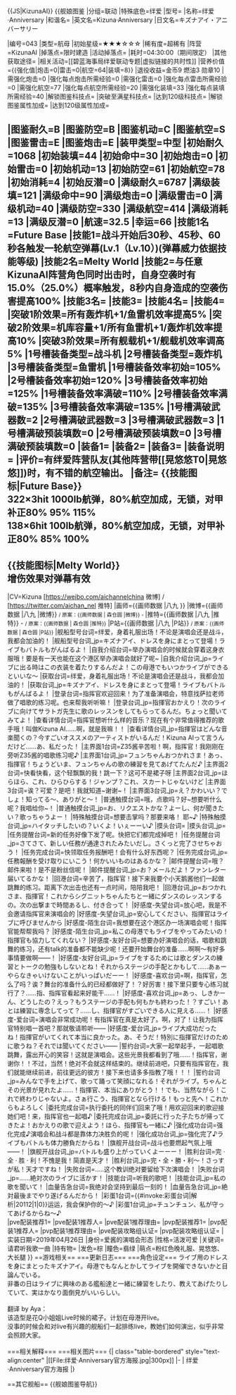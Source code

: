 {{JS|KizunaAI}}
{{舰娘图鉴 
|分组=联动
|特殊底色=绊爱
|型号=
|名称=绊爱·Anniversary
|和谐名=
|英文名=Kizuna·Anniversary
|日文名=キズナアイ・アニバーサリー

|编号=043
|类型=航母
|初始星级=★★★☆☆☆
|稀有度=超稀有
|阵营=KizunaAI
|掉落点=限时建造
|活动掉落点=
|耗时=04:30:00（期间限定）
|其他获取途径=
|相关活动=[[碧蓝海事局绊爱联动专题|虚拟链接的共时性]]
|营养价值={{强化值|炮击=0|雷击=0|航空=64|装填=8}}
|退役收益=金币9 燃油3 勋章10
|需强化炮击=0
|强化每点炮击所需经验=0
|需强化雷击=0
|强化每点雷击所需经验=0
|需强化航空=77
|强化每点航空所需经验=20
|需强化装填=33
|强化每点装填所需经验=40
|解锁图鉴科技点=
|突破至满星科技点=
|达到120级科技点=
|解锁图鉴属性加成=
|达到120级属性加成=

|图鉴耐久=B
|图鉴防空=B
|图鉴机动=C
|图鉴航空=S
|图鉴雷击=E
|图鉴炮击=E
|装甲类型=中型
|初始耐久=1068
|初始装填=44
|初始命中=30
|初始炮击=0
|初始雷击=0
|初始机动=13
|初始防空=61
|初始航空=78
|初始消耗=4
|初始反潜=0
|满级耐久=6787
|满级装填=121
|满级命中=90
|满级炮击=0
|满级雷击=0
|满级机动=40
|满级防空=330
|满级航空=414
|满级消耗=13
|满级反潜=0
|航速=32.5
|幸运=66
|技能1名=Future Base
|技能1=战斗开始后30秒、45秒、60秒各触发一轮航空弹幕(Lv.1（Lv.10）)(弹幕威力依据技能等级)
|技能2名=Melty World
|技能2=与任意KizunaAI阵营角色同时出击时，自身空袭时有15.0%（25.0%）概率触发，8秒内自身造成的空袭伤害提高100%
|技能3名=
|技能3=
|技能4名=
|技能4=
|突破1阶效果=所有轰炸机+1/鱼雷机效率提高5%
|突破2阶效果=机库容量+1/所有鱼雷机+1/轰炸机效率提高10%
|突破3阶效果=所有舰载机+1/舰载机效率调高5%
|1号槽装备类型=战斗机
|2号槽装备类型=轰炸机
|3号槽装备类型=鱼雷机
|1号槽装备效率初始=105%
|2号槽装备效率初始=120%
|3号槽装备效率初始=125%
|1号槽装备效率满破=110%
|2号槽装备效率满破=135%
|3号槽装备效率满破=135%
|1号槽满破武器数=2
|2号槽满破武器数=3
|3号槽满破武器数=3
|1号槽满破预装填数=0
|2号槽满破预装填数=0
|3号槽满破预装填数=0
|装备1=
|装备2=
|装备3=
|装备说明=
|评价=有绊爱阵营队友(其他阵营带[[晃悠悠T0|晃悠悠]])时，有不错的航空输出。
|备注=
{{技能图标|Future Base}}<br>
322×3hit 1000lb航弹，80%航空加成，无锁，对甲补正80% 95% 115%<br>
138×6hit 100lb航弹，80%航空加成，无锁，对甲补正80% 85% 100%<br>
----
{{技能图标|Melty World}}<br>
增伤效果对弹幕有效<br>
----
|CV=Kizuna [https://weibo.com/aichannelchina 微博] / [https://twitter.com/aichan_nel 推特]
|画师={{画师数据 |八九 }}
|微博={{画师数据 |八九  |微博}} <small> / 原案：{{画师数据 | 森仓圆 |微博}}<nowiki> - </nowiki></small>
|推特={{画师数据 |八九  |推特}}<nowiki> - </nowiki><small> / 原案：{{画师数据 | 森仓圆 |推特}}</small>
|P站={{画师数据 |八九  |P站}} <small> / 原案：{{画师数据 | 森仓圆 |P站}}</small>
|舰船型号台词=绊爱，身着礼服出场！不论是演唱会还是战斗，我都会加油的！
|舰船型号台词_jp=キズナアイ、ドレスを身にまとって登場！ライブもバトルもがんばるよ！
|自我介绍台词=举办演唱会的时候就会穿着这身衣服哦！要是有一天也能在这个港区举办演唱会就好了呢~
|自我介绍台词_jp=ライブに出る時はこの衣装を着たりするんだよ！この母港でもいつかライブができるといいな～
|获取台词=绊爱，身着礼服出场！不论是演唱会还是战斗，我都会加油的！
|获取台词_jp=キズナアイ、ドレスを身にまとって登場！ライブもバトルもがんばるよ！
|登录台词=指挥官欢迎回来！为了准备演唱会，特意找萨拉老师做了唱歌的练习呢。也来帮我听听嘛！
|登录台词_jp=指揮官おかえり！次のライブに向けてサラトガ先生に歌のレッスンをしてもらってるんだ。ちょっと聞いてみてよ！
|查看详情台词=指挥官想听什么样的音乐？现在有个非常值得推荐的歌手哦！叫做Kizuna AI……啊，就是我嘛！！
|查看详情台词_jp=指揮官はどんな音楽聞くの？今すごいオススメのアーティストがいるんだ！Kizuna AIって言うんだけど……あ、私だった！
|主界面1台词=Z35酱辛苦啦！啊，指挥官！我刚刚在旁听Z35酱的唱歌练习呢♪
|主界面1台词_jp=フュンちゃんおつかれさま！あっ、指揮官！ちょうどいま、フュンちゃんの歌の練習を見てあげてたんだ♪
|主界面2台词=快看快看，这个轻飘飘的我！跳一下？这可不是裙子呀
|主界面2台词_jp=ほらほら、これ、ひらひらする！ジャンプ？これ、スカートじゃないけど
|主界面3台词=诶？可爱？是吧！我就知道~谢谢~！
|主界面3台词_jp=え？かわいい？でしょ！知ってる～、ありがと～！
|普通触摸台词=哦，点歌吗？好~想要听什么呢？我唱给你~！
|普通触摸台词_jp=お、リクエストかな？よーし、何が聞きたい？歌っちゃうよー！
|特殊触摸台词=想要击掌吗？那要来咯！ 耶~♪
|特殊触摸台词_jp=ハイタッチしたいの？いくよ！いぇーーい♪	
|摸头台词=
|摸头台词_jp=
|任务提醒台词=新的任务好像下发了呢。快把它们都完成掉吧！
|任务提醒台词_jp=さてさて、新しい任務が通達されたみたいだし。さくっと完了させちゃおう！
|任务完成台词=快领取任务报酬吧！会有什么好东西呢？
|任务完成台词_jp=任務報酬を受け取りにいこう！何かいいものはあるかな？
|邮件提醒台词=哦？邮件来啦！是不是粉丝信呢！
|邮件提醒台词_jp=お？メールだよ！ファンレター届いてるかな！
|回港台词=辛苦了，指挥官！接下来我要个小天鹅酱他们一起做跳舞的练习。距离下次出击也还有一点时间，陪陪我吧！
|回港台词_jp=おつかれさま、指揮官！これからシグニットちゃんたちと一緒にダンスのレッスンするの。次の出撃まで時間あるし、付き合って！
|好感度-失望台词=放心吧，我是不会邀请指挥官来演唱会的
|好感度-失望台词_jp=安心してください、指揮官はライブに呼びませんから
|好感度-陌生台词=我想要在这个港区办一场演唱会呢！指挥官能帮帮我吗？
|好感度-陌生台词_jp=私この母港でもライブをやってみたいの！指揮官も協力してくれない？
|好感度-友好台词=想要办好演唱会的话，唱歌和跳舞的练习，还有talk的准备都不能缺少呢！还要开始舞台的准备……啊啊～有好多事情要做啊——！
|好感度-友好台词_jp=ライブをするためには歌とダンスの練習とトークの勉強もしないとね！それからステージの手配とかもして……あぁーやらなきゃいけないことがいっぱいだーー！
|好感度-喜欢台词=啊，指挥官，怎么了吗？诶？舞台的准备什么的已经都做好了！？好厉害！接下里只要专心练习就行了？……指、指挥官看起来好能干……！
|好感度-喜欢台词_jp=あっ、しきかーん、どうしたの？えっ？もうステージの手配も何もかも終わった！？すごい！あとは練習に専念してって？……し、指揮官がすごいできる人に見える……！
|好感度-爱台词=演唱会非常成功呢！有指挥官在真是太好了。啊，对了！让我为指挥官特别唱一首吧？那就敬请聆听——
|好感度-爱台词_jp=ライブ大成功だったね！指揮官がいてくれて本当に良かった。あ、そうだ！特別に指揮官だけのために歌うね？それでは聞いてください――
|誓约台词=大家一起举起手，一起唱歌跳舞，露出开心的笑容！这就是演唱会。这些光景我都看到了哦……！指挥官，谢谢你！！不过，当然！绝对不会就这样结束的。继续前进吧，只要有指挥官在，我们就能继续前进，前往更远的彼方！接下来也请多多指教了哦！！！
|誓约台词_jp=みんなで手を上げて、歌って踊って笑顔になれる！それがライブ。ちゃんとその光景が見れたよ……！指揮官、本当にありがとう！！でも、当然ながら！これで終わりじゃないよ。さぁ行こう、指揮官となら行ける！もっと先へ！これからもよろしく
|委托完成台词=执行委托的同伴们回来了哦！用欢迎回来的歌迎接她们吧！来，指挥官也一起唱♪
|委托完成台词_jp=委託に行った子たちが帰ってきたよ！おかえりの歌で迎えよう！ほら、指揮官も一緒に♪
|强化成功台词=强化完成♪演唱会和战斗都是靠体力决胜负的呢！
|强化成功台词_jp=強化完了♪ライブもバトルも体力勝負だからね！
|旗舰开战台词=战斗也要燃起气氛上哦——！
|旗舰开战台词_jp=バトルも盛り上がっていくよーーー！
|胜利台词=完 · 全 · 胜 · 利！不愧是我！简直是天才！
|胜利台词_jp=完・全・勝・利～！さっすが私！天才ですね！
|失败台词=.....这个教训绝对要留给下次演唱会！
|失败台词_jp=……絶対次のライブに活かす！
|技能台词=听我的歌吧！
|技能台词_jp=私の歌を聞いて！
|血量告急台词=我绝对会坚持到最后一刻的！
|血量告急台词_jp=絶対最後までやり遂げるんだから！
|彩蛋1台词={{#invoke:彩蛋台词|解析|20112|1|0}}运运，我会保护你的～♪
|彩蛋1台词_jp=チュンチュン、私が守ってあげるからね～♪	
|pve配装推荐1=
|pve配装1推荐人=
|pve配装1推荐理由=
|pvp配装推荐1=
|pvp配装1推荐人=
|pvp配装1推荐理由=
|pve配装攻略组认证=
|pvp配装攻略组认证=
|实装日期=2019年04月26日
|身份=爱酱的演唱会形态
|性格=活泼可爱
|关键词=请君听我歌一曲
|持有物=
|发色=棕
|瞳色=翡绿
|萌点=粉红色晚礼服、晃悠悠、大长腿
}}
==游戏相关==
===更新日志===
===角色设定===
ライブ用のドレスを身にまとったキズナアイ。母港でもなんとかしてライブを開催できないかと目論んでいる。<br>
非番の日はライブに興味のある艦船達と一緒に練習をしたり、教えてあげたりしていて、実はかなり面倒見がいいらしい。<br><br>
翻译 by Aya：<br>
该造型是花Q小姐姐Live时候的裙子。计划在母港开live。<br>
没事的时候会和对live有兴趣的舰船们一起排练live，教她们如何演出，似乎非常会照顾大家。<br><br>
===相关解释===
===相关图片===
{| class="table-bordered" style="text-align:center"
|[[File:绊爱·Anniversary官方海报.jpg|300px]]
|-
| 绊爱·Anniversary官方海报
|}

==其它舰船==
{{舰娘图鉴导航}}